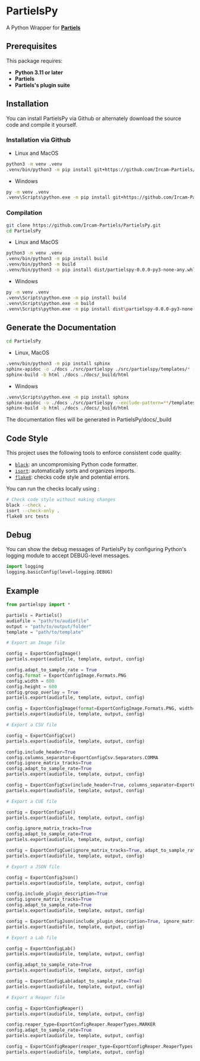 # PartielsPy
A Python Wrapper for **[Partiels](https://github.com/Ircam-Partiels/Partiels)**

## Prerequisites

This package requires:
- **Python 3.11 or later**
- **Partiels**
- **Partiels's plugin suite** 

## Installation

You can install PartielsPy via Github or alternately download the source code and compile it yourself.

### Installation via Github
- Linux and MacOS
```sh
python3 -m venv .venv
.venv/bin/python3 -m pip install git+https://github.com/Ircam-Partiels/PartielsPy.git
```
- Windows
```sh
py -m venv .venv
.venv\Scripts\python.exe -m pip install git+https://github.com/Ircam-Partiels/PartielsPy.git
```

### Compilation
```sh
git clone https://github.com/Ircam-Partiels/PartielsPy.git
cd PartielsPy
```
- Linux and MacOS
```sh
python3 -m venv .venv
.venv/bin/python3 -m pip install build
.venv/bin/python3 -m build
.venv/bin/python3 -m pip install dist/partielspy-0.0.0-py3-none-any.whl
```
- Windows
```sh
py -m venv .venv
.venv\Scripts\python.exe -m pip install build
.venv\Scripts\python.exe -m build
.venv\Scripts\python.exe -m pip install dist\partielspy-0.0.0-py3-none-any.whl
```

## Generate the Documentation
```sh
cd PartielsPy
```
- Linux, MacOS
```sh
.venv/bin/python3 -m pip install sphinx
sphinx-apidoc -o ./docs ./src/partielspy ./src/partielspy/templates/* --private --separate --force --no-toc
sphinx-build -b html ./docs ./docs/_build/html
```
- Windows
```sh
.venv\Scripts\python.exe -m pip install sphinx
sphinx-apidoc -o ./docs ./src/partielspy --exclude-pattern=**/templates/** --private --separate --force --no-toc
sphinx-build -b html ./docs ./docs/_build/html
```

The documentation files will be generated in PartielsPy/docs/_build

## Code Style
This project uses the following tools to enforce consistent code quality:

- [`black`](https://black.readthedocs.io/en/stable/): an uncompromising Python code formatter.
- [`isort`](https://pycqa.github.io/isort/): automatically sorts and organizes imports.
- [`flake8`](https://flake8.pycqa.org/): checks code style and potential errors.

You can run the checks locally using :
```sh
# Check code style without making changes
black --check .
isort --check-only .
flake8 src tests
```

## Debug

You can show the debug messages of PartielsPy by configuring Python's logging module to accept DEBUG-level messages.

```python
import logging
logging.basicConfig(level=logging.DEBUG)
```

## Example

```python
from partielspy import *

partiels = Partiels()
audiofile = "path/to/audiofile"
output = "path/to/output/folder"
template = "path/to/template"

# Export an Image file

config = ExportConfigImage()
partiels.export(audiofile, template, output, config)

config.adapt_to_sample_rate = True
config.format = ExportConfigImage.Formats.PNG
config.width = 600
config.height = 600
config.group_overlay = True
partiels.export(audiofile, template, output, config)

config = ExportConfigImage(format=ExportConfigImage.Formats.PNG, width=200, height=200)
partiels.export(audiofile, template, output, config)

# Export a CSV file

config = ExportConfigCsv()
partiels.export(audiofile, template, output, config)

config.include_header=True
config.columns_separator=ExportConfigCsv.Separators.COMMA
config.ignore_matrix_tracks=True
config.adapt_to_sample_rate=True
partiels.export(audiofile, template, output, config)

config = ExportConfigCsv(include_header=True, columns_separator=ExportConfigCsv.Separators.COMMA, ignore_matrix_tracks=True, adapt_to_sample_rate=True)
partiels.export(audiofile, template, output, config)

# Export a CUE file

config = ExportConfigCue()
partiels.export(audiofile, template, output, config)

config.ignore_matrix_tracks=True
config.adapt_to_sample_rate=True
partiels.export(audiofile, template, output, config)

config = ExportConfigCue(ignore_matrix_tracks=True, adapt_to_sample_rate=True)
partiels.export(audiofile, template, output, config)

# Export a JSON file

config = ExportConfigJson()
partiels.export(audiofile, template, output, config)

config.include_plugin_description=True
config.ignore_matrix_tracks=True
config.adapt_to_sample_rate=True
partiels.export(audiofile, template, output, config)

config = ExportConfigJson(include_plugin_description=True, ignore_matrix_tracks=True, adapt_to_sample_rate=True)
partiels.export(audiofile, template, output, config)

# Export a Lab file

config = ExportConfigLab()
partiels.export(audiofile, template, output, config)

config.adapt_to_sample_rate=True
partiels.export(audiofile, template, output, config)

config = ExportConfigLab(adapt_to_sample_rate=True)
partiels.export(audiofile, template, output, config)

# Export a Reaper file

config = ExportConfigReaper()
partiels.export(audiofile, template, output, config)

config.reaper_type=ExportConfigReaper.ReaperTypes.MARKER
config.adapt_to_sample_rate=True
partiels.export(audiofile, template, output, config)

config = ExportConfigReaper(reaper_type=ExportConfigReaper.ReaperTypes.MARKER, adapt_to_sample_rate=True)
partiels.export(audiofile, template, output, config)

```
